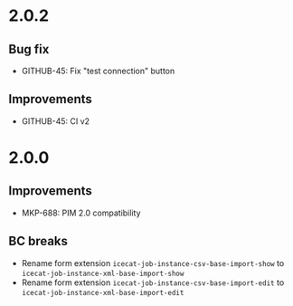 # 2.0.2
## Bug fix
- GITHUB-45: Fix "test connection" button

## Improvements
- GITHUB-45: CI v2

# 2.0.0
## Improvements
- MKP-688: PIM 2.0 compatibility

## BC breaks
- Rename form extension `icecat-job-instance-csv-base-import-show` to `icecat-job-instance-xml-base-import-show`
- Rename form extension `icecat-job-instance-csv-base-import-edit` to `icecat-job-instance-xml-base-import-edit`

